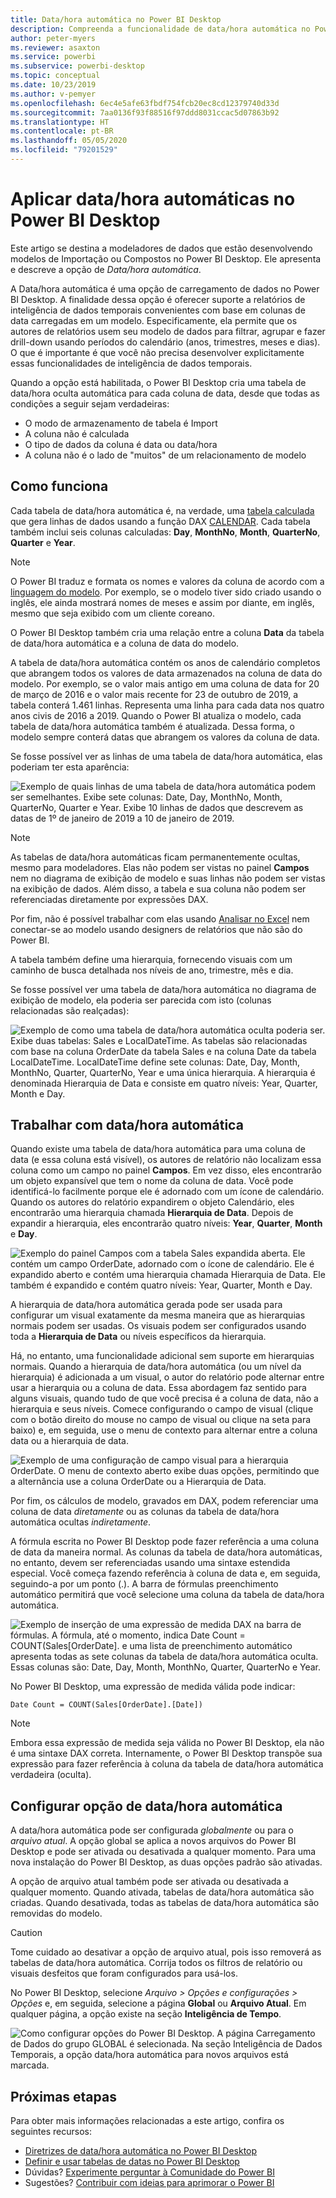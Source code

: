 ```yaml
---
title: Data/hora automática no Power BI Desktop
description: Compreenda a funcionalidade de data/hora automática no Power BI Desktop.
author: peter-myers
ms.reviewer: asaxton
ms.service: powerbi
ms.subservice: powerbi-desktop
ms.topic: conceptual
ms.date: 10/23/2019
ms.author: v-pemyer
ms.openlocfilehash: 6ec4e5afe63fbdf754fcb20ec8cd12379740d33d
ms.sourcegitcommit: 7aa0136f93f88516f97ddd8031ccac5d07863b92
ms.translationtype: HT
ms.contentlocale: pt-BR
ms.lasthandoff: 05/05/2020
ms.locfileid: "79201529"
---
```

# <a name="apply-auto-datetime-in-power-bi-desktop"></a>Aplicar data/hora automáticas no Power BI Desktop

Este artigo se destina a modeladores de dados que estão desenvolvendo modelos de Importação ou Compostos no Power BI Desktop. Ele apresenta e descreve a opção de _Data/hora automática_.

A Data/hora automática é uma opção de carregamento de dados no Power BI Desktop. A finalidade dessa opção é oferecer suporte a relatórios de inteligência de dados temporais convenientes com base em colunas de data carregadas em um modelo. Especificamente, ela permite que os autores de relatórios usem seu modelo de dados para filtrar, agrupar e fazer drill-down usando períodos do calendário (anos, trimestres, meses e dias). O que é importante é que você não precisa desenvolver explicitamente essas funcionalidades de inteligência de dados temporais.

Quando a opção está habilitada, o Power BI Desktop cria uma tabela de data/hora oculta automática para cada coluna de data, desde que todas as condições a seguir sejam verdadeiras:

- O modo de armazenamento de tabela é Import
- A coluna não é calculada
- O tipo de dados da coluna é data ou data/hora
- A coluna não é o lado de "muitos" de um relacionamento de modelo

## <a name="how-it-works"></a>Como funciona

Cada tabela de data/hora automática é, na verdade, uma [tabela calculada](desktop-calculated-tables.md) que gera linhas de dados usando a função DAX [CALENDAR](/dax/calendar-function-dax). Cada tabela também inclui seis colunas calculadas: **Day**, **MonthNo**, **Month**, **QuarterNo**, **Quarter** e **Year**.

> [!NOTE]
> O Power BI traduz e formata os nomes e valores da coluna de acordo com a [linguagem do modelo](supported-languages-countries-regions.md#choose-the-language-for-the-model-in-power-bi-desktop). Por exemplo, se o modelo tiver sido criado usando o inglês, ele ainda mostrará nomes de meses e assim por diante, em inglês, mesmo que seja exibido com um cliente coreano.

O Power BI Desktop também cria uma relação entre a coluna **Data** da tabela de data/hora automática e a coluna de data do modelo.

A tabela de data/hora automática contém os anos de calendário completos que abrangem todos os valores de data armazenados na coluna de data do modelo. Por exemplo, se o valor mais antigo em uma coluna de data for 20 de março de 2016 e o valor mais recente for 23 de outubro de 2019, a tabela conterá 1.461 linhas. Representa uma linha para cada data nos quatro anos civis de 2016 a 2019. Quando o Power BI atualiza o modelo, cada tabela de data/hora automática também é atualizada. Dessa forma, o modelo sempre conterá datas que abrangem os valores da coluna de data.

Se fosse possível ver as linhas de uma tabela de data/hora automática, elas poderiam ter esta aparência:

![Exemplo de quais linhas de uma tabela de data/hora automática podem ser semelhantes. Exibe sete colunas: Date, Day, MonthNo, Month, QuarterNo, Quarter e Year. Exibe 10 linhas de dados que descrevem as datas de 1º de janeiro de 2019 a 10 de janeiro de 2019.](media/desktop-auto-date-time/auto-date-time-hidden-table-example-rows.png)

> [!NOTE]
> As tabelas de data/hora automáticas ficam permanentemente ocultas, mesmo para modeladores. Elas não podem ser vistas no painel **Campos** nem no diagrama de exibição de modelo e suas linhas não podem ser vistas na exibição de dados. Além disso, a tabela e sua coluna não podem ser referenciadas diretamente por expressões DAX.
>
> Por fim, não é possível trabalhar com elas usando [Analisar no Excel](service-analyze-in-excel.md) nem conectar-se ao modelo usando designers de relatórios que não são do Power BI.

A tabela também define uma hierarquia, fornecendo visuais com um caminho de busca detalhada nos níveis de ano, trimestre, mês e dia.

Se fosse possível ver uma tabela de data/hora automática no diagrama de exibição de modelo, ela poderia ser parecida com isto (colunas relacionadas são realçadas):

![Exemplo de como uma tabela de data/hora automática oculta poderia ser. Exibe duas tabelas: Sales e LocalDateTime. As tabelas são relacionadas com base na coluna OrderDate da tabela Sales e na coluna Date da tabela LocalDateTime. LocalDateTime define sete colunas: Date, Day, Month, MonthNo, Quarter, QuarterNo, Year e uma única hierarquia. A hierarquia é denominada Hierarquia de Data e consiste em quatro níveis: Year, Quarter, Month e Day.](media/desktop-auto-date-time/auto-date-time-hidden-table-example-diagram.png)

## <a name="work-with-auto-datetime"></a>Trabalhar com data/hora automática

Quando existe uma tabela de data/hora automática para uma coluna de data (e essa coluna está visível), os autores de relatório não localizam essa coluna como um campo no painel **Campos**. Em vez disso, eles encontrarão um objeto expansível que tem o nome da coluna de data. Você pode identificá-lo facilmente porque ele é adornado com um ícone de calendário. Quando os autores do relatório expandirem o objeto Calendário, eles encontrarão uma hierarquia chamada **Hierarquia de Data**. Depois de expandir a hierarquia, eles encontrarão quatro níveis: **Year**, **Quarter**, **Month** e **Day**.

![Exemplo do painel Campos com a tabela Sales expandida aberta. Ele contém um campo OrderDate, adornado com o ícone de calendário. Ele é expandido aberto e contém uma hierarquia chamada Hierarquia de Data. Ele também é expandido e contém quatro níveis: Year, Quarter, Month e Day.](media/desktop-auto-date-time/auto-date-time-fields-pane-example.png)

A hierarquia de data/hora automática gerada pode ser usada para configurar um visual exatamente da mesma maneira que as hierarquias normais podem ser usadas. Os visuais podem ser configurados usando toda a **Hierarquia de Data** ou níveis específicos da hierarquia.

Há, no entanto, uma funcionalidade adicional sem suporte em hierarquias normais. Quando a hierarquia de data/hora automática (ou um nível da hierarquia) é adicionada a um visual, o autor do relatório pode alternar entre usar a hierarquia ou a coluna de data. Essa abordagem faz sentido para alguns visuais, quando tudo de que você precisa é a coluna de data, não a hierarquia e seus níveis. Comece configurando o campo de visual (clique com o botão direito do mouse no campo de visual ou clique na seta para baixo) e, em seguida, use o menu de contexto para alternar entre a coluna data ou a hierarquia de data.

![Exemplo de uma configuração de campo visual para a hierarquia OrderDate. O menu de contexto aberto exibe duas opções, permitindo que a alternância use a coluna OrderDate ou a Hierarquia de Data.](media/desktop-auto-date-time/auto-date-time-configure-visuals-fields.png)

Por fim, os cálculos de modelo, gravados em DAX, podem referenciar uma coluna de data _diretamente_ ou as colunas da tabela de data/hora automática ocultas _indiretamente_.

A fórmula escrita no Power BI Desktop pode fazer referência a uma coluna de data da maneira normal. As colunas da tabela de data/hora automáticas, no entanto, devem ser referenciadas usando uma sintaxe estendida especial. Você começa fazendo referência à coluna de data e, em seguida, seguindo-a por um ponto (.). A barra de fórmulas preenchimento automático permitirá que você selecione uma coluna da tabela de data/hora automática.

![Exemplo de inserção de uma expressão de medida DAX na barra de fórmulas. A fórmula, até o momento, indica Date Count = COUNT(Sales[OrderDate]. e uma lista de preenchimento automático apresenta todas as sete colunas da tabela de data/hora automática oculta. Essas colunas são: Date, Day, Month, MonthNo, Quarter, QuarterNo e Year.](media/desktop-auto-date-time/auto-date-time-dax-auto-complete.png)

No Power BI Desktop, uma expressão de medida válida pode indicar:

```dax
Date Count = COUNT(Sales[OrderDate].[Date])
```

> [!NOTE]
> Embora essa expressão de medida seja válida no Power BI Desktop, ela não é uma sintaxe DAX correta. Internamente, o Power BI Desktop transpõe sua expressão para fazer referência à coluna da tabela de data/hora automática verdadeira (oculta).

## <a name="configure-auto-datetime-option"></a>Configurar opção de data/hora automática

A data/hora automática pode ser configurada _globalmente_ ou para o _arquivo atual_. A opção global se aplica a novos arquivos do Power BI Desktop e pode ser ativada ou desativada a qualquer momento. Para uma nova instalação do Power BI Desktop, as duas opções padrão são ativadas.

A opção de arquivo atual também pode ser ativada ou desativada a qualquer momento. Quando ativada, tabelas de data/hora automática são criadas. Quando desativada, todas as tabelas de data/hora automática são removidas do modelo.

> [!CAUTION]
> Tome cuidado ao desativar a opção de arquivo atual, pois isso removerá as tabelas de data/hora automática. Corrija todos os filtros de relatório ou visuais desfeitos que foram configurados para usá-los.

No Power BI Desktop, selecione _Arquivo > Opções e configurações > Opções_ e, em seguida, selecione a página **Global** ou **Arquivo Atual**. Em qualquer página, a opção existe na seção **Inteligência de Tempo**.

![Como configurar opções do Power BI Desktop. A página Carregamento de Dados do grupo GLOBAL é selecionada. Na seção Inteligência de Dados Temporais, a opção data/hora automática para novos arquivos está marcada.](media/desktop-auto-date-time/auto-date-time-configure-global-options.png)

## <a name="next-steps"></a>Próximas etapas

Para obter mais informações relacionadas a este artigo, confira os seguintes recursos:

- [Diretrizes de data/hora automática no Power BI Desktop](guidance/auto-date-time.md)
- [Definir e usar tabelas de datas no Power BI Desktop](desktop-date-tables.md)
- Dúvidas? [Experimente perguntar à Comunidade do Power BI](https://community.powerbi.com/)
- Sugestões? [Contribuir com ideias para aprimorar o Power BI](https://ideas.powerbi.com/)
